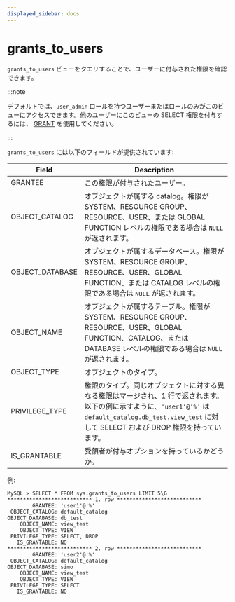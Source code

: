 ```yaml
---
displayed_sidebar: docs
---
```


# grants_to_users

`grants_to_users` ビューをクエリすることで、ユーザーに付与された権限を確認できます。

:::note

デフォルトでは、`user_admin` ロールを持つユーザーまたはロールのみがこのビューにアクセスできます。他のユーザーにこのビューの SELECT 権限を付与するには、 [GRANT](../../sql-reference/sql-statements/account-management/GRANT.md) を使用してください。

:::

`grants_to_users` には以下のフィールドが提供されています:

| **Field**       | **Description**                                              |
| --------------- | ------------------------------------------------------------ |
| GRANTEE         | この権限が付与されたユーザー。                               |
| OBJECT_CATALOG  | オブジェクトが属する catalog。権限が SYSTEM、RESOURCE GROUP、RESOURCE、USER、または GLOBAL FUNCTION レベルの権限である場合は `NULL` が返されます。 |
| OBJECT_DATABASE | オブジェクトが属するデータベース。権限が SYSTEM、RESOURCE GROUP、RESOURCE、USER、GLOBAL FUNCTION、または CATALOG レベルの権限である場合は `NULL` が返されます。 |
| OBJECT_NAME     | オブジェクトが属するテーブル。権限が SYSTEM、RESOURCE GROUP、RESOURCE、USER、GLOBAL FUNCTION、CATALOG、または DATABASE レベルの権限である場合は `NULL` が返されます。 |
| OBJECT_TYPE     | オブジェクトのタイプ。                                       |
| PRIVILEGE_TYPE  | 権限のタイプ。同じオブジェクトに対する異なる権限はマージされ、1 行で返されます。以下の例に示すように、`'user1'@'%'` は `default_catalog.db_test.view_test` に対して SELECT および DROP 権限を持っています。 |
| IS_GRANTABLE    | 受領者が付与オプションを持っているかどうか。                 |

例:

```Plain
MySQL > SELECT * FROM sys.grants_to_users LIMIT 5\G
*************************** 1. row ***************************
        GRANTEE: 'user1'@'%'
 OBJECT_CATALOG: default_catalog
OBJECT_DATABASE: db_test
    OBJECT_NAME: view_test
    OBJECT_TYPE: VIEW
 PRIVILEGE_TYPE: SELECT, DROP
   IS_GRANTABLE: NO
*************************** 2. row ***************************
        GRANTEE: 'user2'@'%'
 OBJECT_CATALOG: default_catalog
OBJECT_DATABASE: simo
    OBJECT_NAME: view_test
    OBJECT_TYPE: VIEW
 PRIVILEGE_TYPE: SELECT
   IS_GRANTABLE: NO
```